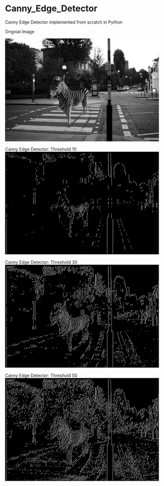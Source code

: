 # Canny_Edge_Detector
 Canny Edge Detector implemented from scratch in Python
 
 
 
Orignial Image

![Image of Zebra: Orignial Image](https://github.com/harmanchawla/Canny_Edge_Detector/blob/master/sample1.bmp)



Canny Edge Detector: Threshold 10
![alt text](https://github.com/harmanchawla/Canny_Edge_Detector/blob/master/Output%20Images/Zebra/Threshold%2010.jpg "Canny Edge Detector: Threshold 10")


Canny Edge Detector: Threshold 30
![Image of Canny Edge Detector: Threshold 30](https://github.com/harmanchawla/Canny_Edge_Detector/blob/master/Output%20Images/Zebra/Threshold%2030.jpg)



Canny Edge Detector: Threshold 50
![Image of Canny Edge Detector: Threshold 50](https://github.com/harmanchawla/Canny_Edge_Detector/blob/master/Output%20Images/Zebra/Threshold%2050.jpg)
